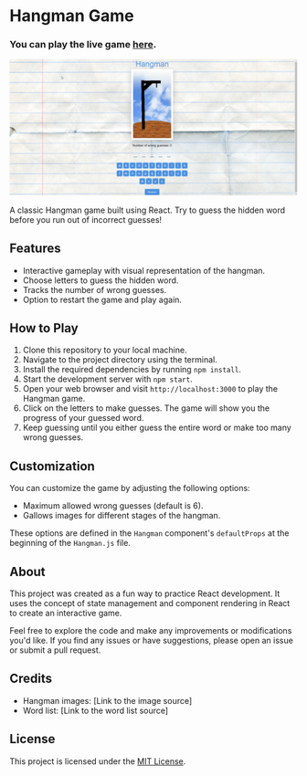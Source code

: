 # Hangman Game

### You can play the live game [here](https://strawhatrag.github.io/react-hangman-game/).

![Hangman Game Demo](public\hangman.gif) <!-- Replace with your actual GIF link -->

A classic Hangman game built using React. Try to guess the hidden word before you run out of incorrect guesses!

## Features

- Interactive gameplay with visual representation of the hangman.
- Choose letters to guess the hidden word.
- Tracks the number of wrong guesses.
- Option to restart the game and play again.

## How to Play

1. Clone this repository to your local machine.
2. Navigate to the project directory using the terminal.
3. Install the required dependencies by running `npm install`.
4. Start the development server with `npm start`.
5. Open your web browser and visit `http://localhost:3000` to play the Hangman game.
6. Click on the letters to make guesses. The game will show you the progress of your guessed word.
7. Keep guessing until you either guess the entire word or make too many wrong guesses.

## Customization

You can customize the game by adjusting the following options:

- Maximum allowed wrong guesses (default is 6).
- Gallows images for different stages of the hangman.

These options are defined in the `Hangman` component's `defaultProps` at the beginning of the `Hangman.js` file.

## About

This project was created as a fun way to practice React development. It uses the concept of state management and component rendering in React to create an interactive game.

Feel free to explore the code and make any improvements or modifications you'd like. If you find any issues or have suggestions, please open an issue or submit a pull request.

## Credits

- Hangman images: [Link to the image source]
- Word list: [Link to the word list source]

## License

This project is licensed under the [MIT License](LICENSE).